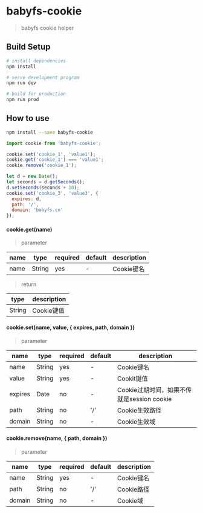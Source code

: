 # babyfs-cookie

> babyfs cookie helper

## Build Setup

``` bash
# install dependencies
npm install

# serve development program
npm run dev

# build for production
npm run prod
```

## How to use

``` bash
npm install --save babyfs-cookie
```

``` javascript
import cookie from 'babyfs-cookie';

cookie.set('cookie_1', 'value1');
cookie.get('cookie_1') === 'value1';
cookie.remove('cookie_1');

let d = new Date();
let seconds = d.getSeconds();
d.setSeconds(seconds + 10);
cookie.set('cookie_3', 'value3', {
  expires: d,
  path: '/',
  domain: 'babyfs.cn'
});
```

#### cookie.get(name)

>parameter

| name | type   | required | default | description |
| ---- | ------ | -------- | ------- | ----------- |
| name | String | yes      | -       | Cookie键名  |

>return

| type   | description |
| ------ | ----------- |
| String | Cookie键值  |

#### cookie.set(name, value, { expires, path, domain })

>parameter

| name    | type   | required | default | description                                |
| ------- | ------ | -------- | ------- | ------------------------------------------ |
| name    | String | yes      | -       | Cookie键名                                 |
| value   | String | yes      | -       | Cookit键值                                 |
| expires | Date   | no       | -       | Cookie过期时间，如果不传就是session cookie |
| path    | String | no       | '/'     | Cookie生效路径                             |
| domain  | String | no       | -       | Cookie生效域                               |

#### cookie.remove(name, { path, domain })

>parameter

| name   | type   | required | default | description |
| ------ | ------ | -------- | ------- | ----------- |
| name   | String | yes      | -       | Cookie键名  |
| path   | String | no       | '/'     | Cookie路径  |
| domain | String | no       | -       | Cookie域    |
